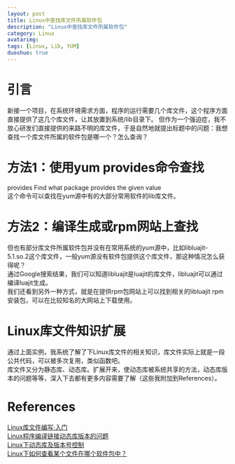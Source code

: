```yaml
---
layout: post
title: Linux中查找库文件所属软件包
description: "Linux中查找库文件所属软件包"
category: Linux
avatarimg:
tags: [Linux, Lib, YUM]
duoshuo: true
---
```

# 引言
新接一个项目，在系统环境需求方面，程序的运行需要几个库文件，这个程序方面直接提供了这几个库文件，让其放置到系统/lib目录下。
但作为一个强迫症，我不放心研发们直接提供的来路不明的库文件，于是自然地就提出标题中的问题：我想查找一个库文件所属的软件包是哪一个？怎么查询？

# 方法1：使用yum provides命令查找
provides       Find what package provides the given value  
这个命令可以查找在yum源中有的大部分常用软件的lib库文件。 

# 方法2：编译生成或rpm网站上查找
但也有部分库文件所属软件包并没有在常用系统的yum源中，比如libluajit-5.1.so.2这个库文件，一般yum源没有软件包提供这个库文件，那这种情况怎么获得呢？  
通过Google搜索结果，我们可以知道libluajit是luajit的库文件，libluajit可以通过编译luajit生成。  
我们还看到另外一种方式，就是在提供rpm包网站上可以找到相关的libluajit rpm安装包，可以在比较知名的大网站上下载使用。 

# Linux库文件知识扩展
通过上面实例，我系统了解了下Linux库文件的相关知识，库文件实际上就是一段公共代码，可以被多次复用，类似函数吧。  
库文件又分为静态库、动态库。扩展开来，使动态库被系统共享的方法，动态库版本的问题等等，深入下去都有更多内容需要了解（这些我附加到References）。

# References
[Linux库文件编写·入门](http://www.cnblogs.com/lcw/p/3169285.html)  
[Linux程序编译链接动态库版本的问题](http://littlewhite.us/archives/301)  
[Linux下动态库及版本号控制](http://blog.csdn.net/alspwx/article/details/36655645)  
[Linux下如何查看某个文件在哪个软件包中？](http://www.linuxsong.org/2010/09/find-which-rpm/)  


